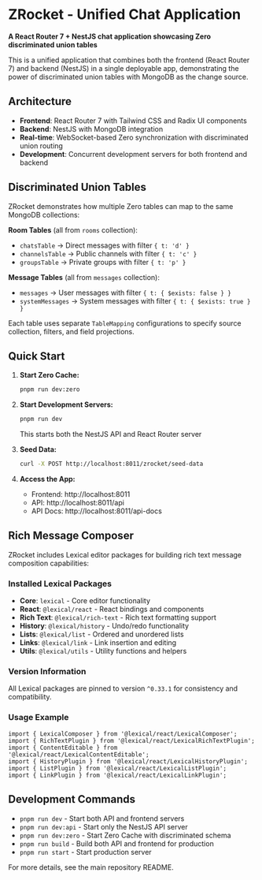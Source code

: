 # ZRocket - Unified Chat Application

**A React Router 7 + NestJS chat application showcasing Zero discriminated union tables**

This is a unified application that combines both the frontend (React Router 7) and backend (NestJS) in a single deployable app, demonstrating the power of discriminated union tables with MongoDB as the change source.

## Architecture

- **Frontend**: React Router 7 with Tailwind CSS and Radix UI components
- **Backend**: NestJS with MongoDB integration
- **Real-time**: WebSocket-based Zero synchronization with discriminated union routing
- **Development**: Concurrent development servers for both frontend and backend

## Discriminated Union Tables

ZRocket demonstrates how multiple Zero tables can map to the same MongoDB collections:

**Room Tables** (all from `rooms` collection):

- `chatsTable` → Direct messages with filter `{ t: 'd' }`
- `channelsTable` → Public channels with filter `{ t: 'c' }`
- `groupsTable` → Private groups with filter `{ t: 'p' }`

**Message Tables** (all from `messages` collection):

- `messages` → User messages with filter `{ t: { $exists: false } }`
- `systemMessages` → System messages with filter `{ t: { $exists: true } }`

Each table uses separate `TableMapping` configurations to specify source collection, filters, and field projections.

## Quick Start

1. **Start Zero Cache:**

    ```bash
    pnpm run dev:zero
    ```

2. **Start Development Servers:**

    ```bash
    pnpm run dev
    ```

    This starts both the NestJS API and React Router server

3. **Seed Data:**

    ```bash
    curl -X POST http://localhost:8011/zrocket/seed-data
    ```

4. **Access the App:**
    - Frontend: http://localhost:8011
    - API: http://localhost:8011/api
    - API Docs: http://localhost:8011/api-docs

## Rich Message Composer

ZRocket includes Lexical editor packages for building rich text message composition capabilities:

### Installed Lexical Packages

- **Core**: `lexical` - Core editor functionality
- **React**: `@lexical/react` - React bindings and components
- **Rich Text**: `@lexical/rich-text` - Rich text formatting support
- **History**: `@lexical/history` - Undo/redo functionality
- **Lists**: `@lexical/list` - Ordered and unordered lists
- **Links**: `@lexical/link` - Link insertion and editing
- **Utils**: `@lexical/utils` - Utility functions and helpers

### Version Information

All Lexical packages are pinned to version `^0.33.1` for consistency and compatibility.

### Usage Example

```tsx
import { LexicalComposer } from '@lexical/react/LexicalComposer';
import { RichTextPlugin } from '@lexical/react/LexicalRichTextPlugin';
import { ContentEditable } from '@lexical/react/LexicalContentEditable';
import { HistoryPlugin } from '@lexical/react/LexicalHistoryPlugin';
import { ListPlugin } from '@lexical/react/LexicalListPlugin';
import { LinkPlugin } from '@lexical/react/LexicalLinkPlugin';
```

## Development Commands

- `pnpm run dev` - Start both API and frontend servers
- `pnpm run dev:api` - Start only the NestJS API server
- `pnpm run dev:zero` - Start Zero Cache with discriminated schema
- `pnpm run build` - Build both API and frontend for production
- `pnpm run start` - Start production server

For more details, see the main repository README.
